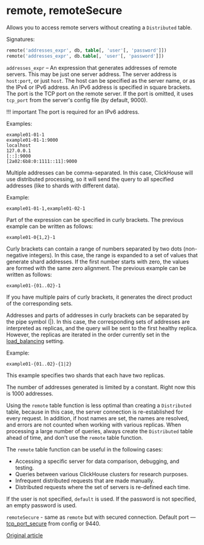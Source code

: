 
# remote, remoteSecure

Allows you to access remote servers without creating a `Distributed` table.

Signatures:

```sql
remote('addresses_expr', db, table[, 'user'[, 'password']])
remote('addresses_expr', db.table[, 'user'[, 'password']])
```

`addresses_expr` – An expression that generates addresses of remote servers. This may be just one server address. The server address is `host:port`, or just `host`. The host can be specified as the server name, or as the IPv4 or IPv6 address. An IPv6 address is specified in square brackets. The port is the TCP port on the remote server. If the port is omitted, it uses `tcp_port` from the server's config file (by default, 9000).

!!! important
    The port is required for an IPv6 address.

Examples:

```text
example01-01-1
example01-01-1:9000
localhost
127.0.0.1
[::]:9000
[2a02:6b8:0:1111::11]:9000
```

Multiple addresses can be comma-separated. In this case, ClickHouse will use distributed processing, so it will send the query to all specified addresses (like to shards with different data).

Example:

```text
example01-01-1,example01-02-1
```

Part of the expression can be specified in curly brackets. The previous example can be written as follows:

```text
example01-0{1,2}-1
```

Curly brackets can contain a range of numbers separated by two dots (non-negative integers). In this case, the range is expanded to a set of values that generate shard addresses. If the first number starts with zero, the values are formed with the same zero alignment. The previous example can be written as follows:

```text
example01-{01..02}-1
```

If you have multiple pairs of curly brackets, it generates the direct product of the corresponding sets.

Addresses and parts of addresses in curly brackets can be separated by the pipe symbol (|). In this case, the corresponding sets of addresses are interpreted as replicas, and the query will be sent to the first healthy replica. However, the replicas are iterated in the order currently set in the [load_balancing](../../operations/settings/settings.md) setting.

Example:

```text
example01-{01..02}-{1|2}
```

This example specifies two shards that each have two replicas.

The number of addresses generated is limited by a constant. Right now this is 1000 addresses.

Using the `remote` table function is less optimal than creating a `Distributed` table, because in this case, the server connection is re-established for every request. In addition, if host names are set, the names are resolved, and errors are not counted when working with various replicas. When processing a large number of queries, always create the `Distributed` table ahead of time, and don't use the `remote` table function.

The `remote` table function can be useful in the following cases:

- Accessing a specific server for data comparison, debugging, and testing.
- Queries between various ClickHouse clusters for research purposes.
- Infrequent distributed requests that are made manually.
- Distributed requests where the set of servers is re-defined each time.

If the user is not specified, `default` is used.
If the password is not specified, an empty password is used.

`remoteSecure` - same as `remote` but with secured connection. Default port — [tcp_port_secure](../../operations/server_settings/settings.md#server_settings-tcp_port_secure) from config or 9440.

[Original article](https://clickhouse.yandex/docs/en/query_language/table_functions/remote/) <!--hide-->
